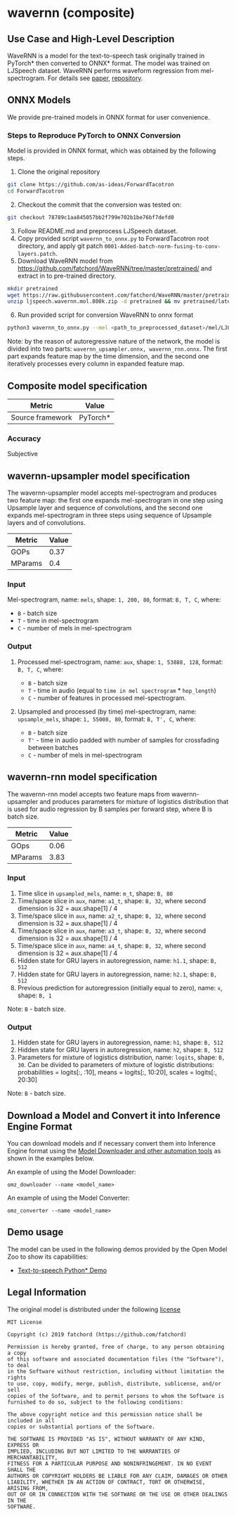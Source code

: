# wavernn (composite)

## Use Case and High-Level Description

WaveRNN is a model for the text-to-speech task originally trained in PyTorch\*
then converted to ONNX\* format. The model was trained on LJSpeech dataset.
WaveRNN performs waveform regression from mel-spectrogram.
For details see [paper](https://arxiv.org/abs/1703.10135), [repository](https://github.com/as-ideas/ForwardTacotron).

## ONNX Models

We provide pre-trained models in ONNX format for user convenience.

### Steps to Reproduce PyTorch to ONNX Conversion

Model is provided in ONNX format, which was obtained by the following steps.

1. Clone the original repository
```sh
git clone https://github.com/as-ideas/ForwardTacotron
cd ForwardTacotron
```
2. Checkout the commit that the conversion was tested on:
```sh
git checkout 78789c1aa845057bb2f799e702b1be76bf7defd0
```
3. Follow README.md and preprocess LJSpeech dataset.
4. Copy provided script `wavernn_to_onnx.py` to ForwardTacotron root directory, and apply git patch `0001-Added-batch-norm-fusing-to-conv-layers.patch`.
5. Download WaveRNN model from https://github.com/fatchord/WaveRNN/tree/master/pretrained/ and extract in to pre-trained directory.
```sh
mkdir pretrained
wget https://raw.githubusercontent.com/fatchord/WaveRNN/master/pretrained/ljspeech.wavernn.mol.800k.zip
unzip ljspeech.wavernn.mol.800k.zip -d pretrained && mv pretrained/latest_weights.pyt pretrained/wave_800K.pyt
```
6. Run provided script for conversion WaveRNN to onnx format
```sh
python3 wavernn_to_onnx.py --mel <path_to_preprocessed_dataset>/mel/LJ008-0254.npy --voc_weights pretrained/wave_800K.pyt --hp_file hparams.py --batched
```
Note: by the reason of autoregressive nature of the network, the model is divided into two parts: `wavernn_upsampler.onnx, wavernn_rnn.onnx`. The first part expands feature map by the time dimension, and the second one iteratively processes every column in expanded feature map.

## Composite model specification

| Metric                          | Value                                     |
|---------------------------------|-------------------------------------------|
| Source framework                | PyTorch\*                                 |

### Accuracy

Subjective

## wavernn-upsampler model specification

The wavernn-upsampler model accepts mel-spectrogram and produces two feature map: the first one expands mel-spectrogram in one step using Upsample layer and sequence of convolutions, and the second one expands mel-spectrogram in three steps using sequence of Upsample layers and of convolutions.

| Metric                          | Value                                     |
|---------------------------------|-------------------------------------------|
| GOPs                            | 0.37                                      |
| MParams                         | 0.4                                       |

### Input

Mel-spectrogram, name: `mels`, shape: `1, 200, 80`, format: `B, T, C`, where:

- `B` - batch size
- `T` - time in mel-spectrogram
- `C` - number of mels in mel-spectrogram

### Output

1. Processed mel-spectrogram, name: `aux`, shape: `1, 53888, 128`, format: `B, T, C`, where:

   - `B` - batch size
   - `T` - time in audio (equal to `time in mel spectrogram` * `hop_length`)
   - `C` - number of features in processed mel-spectrogram.

2. Upsampled and processed (by time) mel-spectrogram, name: `upsample_mels`, shape: `1, 55008, 80`, format: `B, T', C`, where:

   - `B` - batch size
   - `T'` - time in audio padded with number of samples for crossfading between batches
   - `C` - number of mels in mel-spectrogram

## wavernn-rnn model specification

The wavernn-rnn model accepts two feature maps from wavernn-upsampler and produces parameters for mixture of logistics distribution that is used for audio regression by B samples per forward step, where B is batch size.

| Metric                          | Value                                     |
|---------------------------------|-------------------------------------------|
| GOps                            | 0.06                                      |
| MParams                         | 3.83                                      |

### Input

1. Time slice in `upsampled_mels`, name: `m_t`, shape: `B, 80`
2. Time/space slice in `aux`, name: `a1_t`, shape: `B, 32`, where second dimension is 32 = aux.shape[1] / 4
3. Time/space slice in `aux`, name: `a2_t`, shape: `B, 32`, where second dimension is 32 = aux.shape[1] / 4
4. Time/space slice in `aux`, name: `a3_t`, shape: `B, 32`, where second dimension is 32 = aux.shape[1] / 4
5. Time/space slice in `aux`, name: `a4_t`, shape: `B, 32`, where second dimension is 32 = aux.shape[1] / 4
6. Hidden state for GRU layers in autoregression, name: `h1.1`, shape: `B, 512`
7. Hidden state for GRU layers in autoregression, name: `h2.1`, shape: `B, 512`
8. Previous prediction for autoregression (initially equal to zero), name: `x`, shape: `B, 1`

Note: `B` - batch size.

### Output

1. Hidden state for GRU layers in autoregression, name: `h1`, shape: `B, 512`
2. Hidden state for GRU layers in autoregression, name: `h2`, shape: `B, 512`
3. Parameters for mixture of logistics distribution, name: `logits`, shape: `B, 30`. Can be divided to parameters of mixture of logistic distributions: probabilities = logits[:, :10], means = logits[:, 10:20], scales = logits[:, 20:30]

Note: `B` - batch size.

## Download a Model and Convert it into Inference Engine Format

You can download models and if necessary convert them into Inference Engine format using the [Model Downloader and other automation tools](../../../tools/model_tools/README.md) as shown in the examples below.

An example of using the Model Downloader:
```
omz_downloader --name <model_name>
```

An example of using the Model Converter:
```
omz_converter --name <model_name>
```

## Demo usage

The model can be used in the following demos provided by the Open Model Zoo to show its capabilities:

* [Text-to-speech Python\* Demo](../../../demos/text_to_speech_demo/python/README.md)

## Legal Information

The original model is distributed under the following
[license](https://github.com/fatchord/WaveRNN/blob/master/LICENSE.txt)

```
MIT License

Copyright (c) 2019 fatchord (https://github.com/fatchord)

Permission is hereby granted, free of charge, to any person obtaining a copy
of this software and associated documentation files (the "Software"), to deal
in the Software without restriction, including without limitation the rights
to use, copy, modify, merge, publish, distribute, sublicense, and/or sell
copies of the Software, and to permit persons to whom the Software is
furnished to do so, subject to the following conditions:

The above copyright notice and this permission notice shall be included in all
copies or substantial portions of the Software.

THE SOFTWARE IS PROVIDED "AS IS", WITHOUT WARRANTY OF ANY KIND, EXPRESS OR
IMPLIED, INCLUDING BUT NOT LIMITED TO THE WARRANTIES OF MERCHANTABILITY,
FITNESS FOR A PARTICULAR PURPOSE AND NONINFRINGEMENT. IN NO EVENT SHALL THE
AUTHORS OR COPYRIGHT HOLDERS BE LIABLE FOR ANY CLAIM, DAMAGES OR OTHER
LIABILITY, WHETHER IN AN ACTION OF CONTRACT, TORT OR OTHERWISE, ARISING FROM,
OUT OF OR IN CONNECTION WITH THE SOFTWARE OR THE USE OR OTHER DEALINGS IN THE
SOFTWARE.
```

